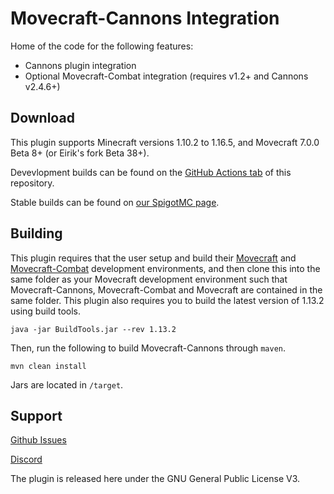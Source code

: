 # Movecraft-Cannons Integration
 
Home of the code for the following features:
 - Cannons plugin integration
 - Optional Movecraft-Combat integration (requires v1.2+ and Cannons v2.4.6+)

## Download

This plugin supports Minecraft versions 1.10.2 to 1.16.5, and Movecraft 7.0.0 Beta 8+ (or Eirik's fork Beta 38+).

Devevlopment builds can be found on the [GitHub Actions tab](https://github.com/TylerS1066/Movecraft-Cannons/actions) of this repository.

Stable builds can be found on [our SpigotMC page](https://www.spigotmc.org/resources/movecraft-combat.81574/).

## Building
This plugin requires that the user setup and build their [Movecraft](https://github.com/APDevTeam/Movecraft) and [Movecraft-Combat](https://github.com/TylerS1066/Movecraft-Combat) development environments, and then clone this into the same folder as your Movecraft development environment such that Movecraft-Cannons, Movecraft-Combat and Movecraft are contained in the same folder.
This plugin also requires you to build the latest version of 1.13.2 using build tools.

```
java -jar BuildTools.jar --rev 1.13.2
```

Then, run the following to build Movecraft-Cannons through `maven`.
```
mvn clean install
```
Jars are located in `/target`.


## Support
[Github Issues](https://github.com/TylerS1066/Movecraft-Cannons/issuess)

[Discord](http://bit.ly/JoinAP-Dev)

The plugin is released here under the GNU General Public License V3. 
